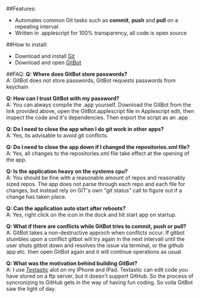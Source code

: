 ##Features:
- Automates common Git tasks such as **commit**, **push** and **pull** on a repeating interval
- Written in .applescript for 100% transparency, all code is open source

##How to install:
- Download and install [Git](http://git-scm.com/download/mac)
- Download and open [GitBot](https://github.com/eonist/GitBot/archive/master.zip)

##FAQ:
**Q: Where does GitBot store passwords?** <br/>
A: GitBot does not store passwords, GitBot requests passwords from keychain

**Q: How can I trust GitBot with my password?** <br/>
A: You can always compile the .app yourself. Download the GitBot from the link provided above, open the GitBot.applescript file in Applescript edit, then inspect the code and it's dependencies. Then export the script as an .app

**Q: Do I need to close the app when I do git work in other apps?** <br/>
A: Yes, its advisable to avoid git conflicts.

**Q: Do I need to close the app down if I changed the repositories.xml file?** <br/>
A: Yes, all changes to the repositories.xml file take effect at the opening of the app. 

**Q: Is the application heavy on the systems cpu?** <br/>
A: You should be fine with a reasonable amount of repos and reasonably sized repos. The app does not parse through each repo and each file for changes, but instead rely on GIT's own "git status" call to figure out if a change has taken place.

**Q: Can the application auto start after reboots?** <br/>
A: Yes, right click on the icon in the dock and hit start app on startup.

**Q: What if there are conflicts while GitBot tries to commit, push or pull?** <br/>
A: GitBot takes a non-destructive approch when conflicts occur. If gitbot stumbles upon a conflict gitbot will try again in the next intervall until the user shuts gitbot down and resolves the issue via terminal, or the github app etc. then open GitBot again and it will continue operations as usual.

**Q: What was the motivation behind building GitBot?** <br/>
A: I use [Textastic](http://www.textasticapp.com) alot on my IPhone and IPad. Textastic can edit code you have stored on a ftp server, but it doesn't support GitHub. So the process of syncronizing to GitHub gets in the way of having fun coding. So voila GitBot saw the light of day. 
